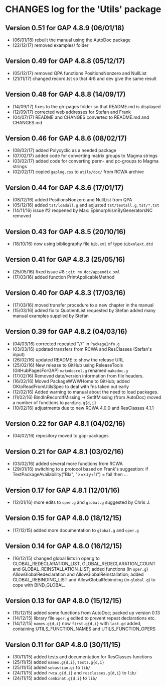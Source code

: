 # CHANGES log for the 'Utils' package

## Version 0.51 for GAP 4.8.9 (06/01/18) 

 * (06/01/18) rebuilt the manual using the AutoDoc package 
 * (22/12/17) removed examples/ folder

## Version 0.49 for GAP 4.8.8 (05/12/17) 

 * (05/12/17) removed QPA functions PositionsNonzero and NullList 
 * (21/11/17) changed record.tst so that 4r8 and dev give the same result 

## Version 0.48 for GAP 4.8.8 (14/09/17) 

 * (14/09/17) fixes to the gh-pages folder so that README.md is displayed 
 * (12/09/17) corrected web addresses for Stefan and Frank
 * (04/07/17) README and CHANGES converted to README.md and CHANGES.md 

## Version 0.46 for GAP 4.8.6 (08/02/17) 

 * (08/02/17) added Polycyclic as a needed package 
 * (07/02/17) added code for converting matrix groups to Magma strings 
 * (03/02/17) added code for converting perm- and pc-groups to Magma strings 
 * (02/02/17) copied `gaplog.css` to `utils/doc/` from RCWA archive 

## Version 0.44 for GAP 4.8.6 (17/01/17) 

 * (08/12/16) added PositionsNonzero and NullList from QPA 
 * (05/12/16) added `tst/loadall.g` and adjusted `tst/testall.g`, `tst/*.tst` 
 * (14/11/16) issue #2 reopened by Max: EpimorphismByGeneratorsNC removed 

## Version 0.43 for GAP 4.8.5 (20/10/16) 

 * (18/10/16) now using bibliography file `bib.xml` of type `bibxmlext.dtd`

## Version 0.41 for GAP 4.8.3 (25/05/16) 

 * (25/05/16) fixed issue #8 : `git rm doc/appendix.xml` 
 * (17/03/16) added function PrintApplicableMethod 

## Version 0.40 for GAP 4.8.3 (17/03/16)

 * (17/03/16) moved transfer procedure to a new chapter in the manual 
 * (15/03/16) added fix to QuotientList requested by Stefan 
              added many manual examples supplied by Stefan 

## Version 0.39 for GAP 4.8.2 (04/03/16)

 * (04/03/16) corrected repeated "//" in `PackageInfo.g` 
 * (03/03/16) updated transfers from RCWA and ResClasses (Stefan's input) 
 * (26/02/16) updated README to show the release URL 
 * (25/02/16) New release to GitHub using ReleaseTools (GitHubPagesForGAP) 
              `makedocrel.g` renamed `makedoc.g` 
 * (17/02/16) Removed date/version information from file headers. 
 * (16/02/16) Moved PackageWWWHome to GitHub; 
              added OKtoReadFromUtilsSpec to deal with fns taken out early 
 * (12/02/16) Added warning to manual about the need to load packages. 
 * (11/02/16) BindInRecordIfMissing -> SetIfMissing (from AutoDoc) 
              moved a number of functions to `pending.g{d,i}` 
 * (10/02/16) adjustments due to new RCWA 4.0.0 and ResClasses 4.1.1

## Version 0.22 for GAP 4.8.1 (04/02/16)

 * (04/02/16) repository moved to gap-packages 

## Version 0.21 for GAP 4.8.1 (03/02/16)

 * (03/02/16) added several more functions from RCWA
 * (29/01/16) switching to a protocol based on Frank's suggestion:
              if TestPackageAvailability("Bla", ">=x.(y+1)") = fail then ... 

## Version 0.17 for GAP 4.8.1 (12/01/16)

 * (12/01/16) more edits to `oper.g` and `global.g` suggested by Chris J.

## Version 0.15 for GAP 4.8.0 (18/12/15)

 * (17/12/15) added more documentation to `global.g` and `oper.g` 

## Version 0.14 for GAP 4.8.0 (16/12/15)

 * (16/12/15) changed global lists in oper.g to GLOBAL_REDECLARATION_LIST, 
              GLOBAL_REDECLARATION_COUNT and GLOBAL_REINSTALLATION_LIST; 
              added functions (in `oper.g`) AllowGlobalRedeclaration and 
              AllowGlobalReinstallation; added GLOBAL_REBINDING_LIST and 
              AllowGlobalRebinding (in `global.g`) to cope with BIND_GLOBAL. 

## Version 0.13 for GAP 4.8.0 (15/12/15)

 * (15/12/15) added some functions from AutoDoc; packed up version 0.13 
 * (14/12/15) library file `oper.g` edited to prevent repeat declarations etc. 
 * (14/12/15) `names.g{d,i}` now `first.g{d,i}` with `last.gd` added, 
              containing UTILS_FUNCTION_NAMES and UTILS_FUNCTION_OPERS 

## Version 0.11 for GAP 4.8.0 (30/11/15)

 * (30/11/15) added tests and documentation for ResClasses functions 
 * (25/11/15) added `names.g{d,i}`, `tests.g{d,i}`
 * (25/11/15) added `sebastian.gi` to `lib/`
 * (24/11/15) added `rwca.g{d,i}` and `resclasses.g{d,i}` to `lib/` 
 * (24/11/15) added `combinat.g{d,i}` to `lib/` 

